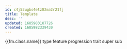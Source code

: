 ```yaml
---
id: c4j53ugbs4etz82ma2r21fj
title: Template
desc: ''
updated: 1685983187726
created: 1685982339430
---
```


{{fm.class.name}}
type
feature
  progression
trait
super
sub
